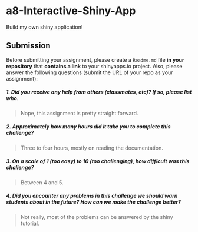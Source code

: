 # a8-Interactive-Shiny-App
Build my own shiny application!

Submission
----------

Before submitting your assignment, please create a `Readme.md` file **in your repository** that **contains a link** to your shinyapps.io project. Also, please answer the following questions (submit the URL of your repo as your assignment):

##### 1. Did you receive any help from others (classmates, etc)? If so, please list who.

> Nope, this assignment is pretty straight forward.

##### 2. Approximately how many hours did it take you to complete this challenge?

> Three to four hours, mostly on reading the documentation.

##### 3. On a scale of 1 (too easy) to 10 (too challenging), how difficult was this challenge?

> Between 4 and 5.

##### 4. Did you encounter any problems in this challenge we should warn students about in the future? How can we make the challenge better?

> Not really, most of the problems can be answered by the shiny tutorial. 